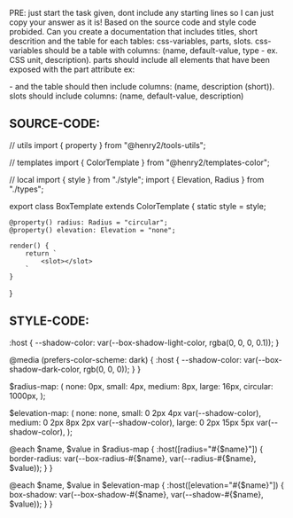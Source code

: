 PRE: just start the task given, dont include any starting lines so I can just copy your answer as it is!
 Based on the source code and style code probided. Can you create a documentation that includes titles, short descrition and the table for each tables: css-variables, parts, slots.
css-variables should be a table with columns: (name, default-value, type - ex. CSS unit, description).
parts should include all elements that have been exposed with the part attribute ex: <p part='foo'> - and the table should then include columns: (name, description (short)).
slots should include columns: (name, default-value, description)

## SOURCE-CODE:
// utils 
import { property } from "@henry2/tools-utils";

// templates
import { ColorTemplate } from "@henry2/templates-color";

// local 
import { style } from "./style";
import { Elevation, Radius } from "./types";

export class BoxTemplate extends ColorTemplate {
    static style = style;

    @property() radius: Radius = "circular";
    @property() elevation: Elevation = "none";

    render() {
        return `
            <slot></slot>
        `
    }
}
## STYLE-CODE:
:host {
    --shadow-color: var(--box-shadow-light-color, rgba(0, 0, 0, 0.1));
}

@media (prefers-color-scheme: dark) {
    :host {
        --shadow-color: var(--box-shadow-dark-color, rgb(0, 0, 0));
    }
}

$radius-map: (
    none: 0px,
    small: 4px,
    medium: 8px,
    large: 16px,
    circular: 1000px,
);

$elevation-map: (
    none: none,
    small: 0 2px 4px var(--shadow-color),
    medium: 0 2px 8px 2px var(--shadow-color),
    large: 0 2px 15px 5px var(--shadow-color),
);

@each $name, $value in $radius-map {
    :host([radius="#{$name}"]) {
        border-radius: var(--box-radius-#{$name}, var(--radius-#{$name}, $value));
    }
}

@each $name, $value in $elevation-map {
    :host([elevation="#{$name}"]) {
        box-shadow: var(--box-shadow-#{$name}, var(--shadow-#{$name}, $value));
    }
} 